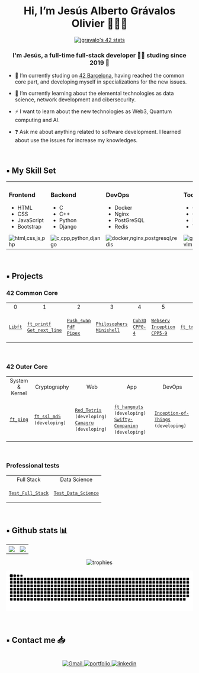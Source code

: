 


<h1 align="center"> Hi, I’m Jesús Alberto Grávalos Olivier 🙋🏻‍♂️ </h1>


<div align="center">
  
[![jgravalo's 42 stats](https://badge.mediaplus.ma/binary/jgravalo?1337Badge=off&UM6P=off)](https://github.com/jgravalo/42Cursus)

</div>


### <div align="center">I'm Jesús, a full-time full-stack developer 👨‍💻 studing since 2019 🚀</div>  
  

- 🔭 I’m currently studing on [42 Barcelona](https://www.42barcelona.com/es/), having reached the common core part, and developing myself in specializations for the new issues.


- 🌱 I’m currently learning about the elemental technologies as data science, network development and cibersecurity.
  

- ⚡ I want to learn about the new technologies as Web3, Quantum computing and AI.


- ❓ Ask me about anything related to software development. I learned about use the issues for increase my knowledges.
<br>

## ▪️ My Skill Set
<table align="center"><tr><td valign="top" width="25%">

### Frontend
- HTML
- CSS
- JavaScript
- Bootstrap
<img alt="html,css,js,php" src="https://skillicons.dev/icons?i=html,css,js,bootstrap"/>

</td><td valign="top" width="25%">

### Backend
- C
- C++
- Python
- Django
<img alt="c,cpp,python,django" src="https://skillicons.dev/icons?i=c,cpp,python,django"/>

</td><td valign="top" width="25%">

### DevOps
- Docker
- Nginx
- PostGreSQL
- Redis
<img alt="docker,nginx,postgresql,redis" src="https://skillicons.dev/icons?i=docker,nginx,postgresql,redis"/>

</td><td valign="top" width="25%">

### Tools
- Git
- Github
- Bash
- Vim
<img alt="git,github,bash,vim" src="https://skillicons.dev/icons?i=git,github,bash,vim"/>

</td></tr></table>
<br>

## ▪️ Projects
### 42 Common Core
<div align="center">
<table>
  <tr>
    <td align="center"> 0 </td>
    <td align="center"> 1 </td>
    <td align="center"> 2 </td>
    <td align="center"> 3 </td>
    <td align="center"> 4 </td>
    <td align="center"> 5 </td>
    <td align="center"> 6 </td>
  </tr>
  <tr>
    <td align="center">

[`Libft`](https://github.com/jgravalo/Libft)
    </td>
    <td align="left">

  [`ft_printf`](https://github.com/jgravalo/ft_printf)<br>
  [`Get_next_line`](https://github.com/jgravalo/Get_next_line)
    </td>
    <td align="left">

[`Push_swap`](https://github.com/jgravalo/Push_swap)<br>
[`FdF`](https://github.com/jgravalo/FdF)<br>
[`Pipex`](https://github.com/jgravalo/Pipex)
    </td>
    <td align="left">

[`Philosophers`](https://github.com/jgravalo/Philosophers)<br>
[`Minishell`](https://github.com/jgravalo/Minishell)
    </td>
    <td align="left">

[`Cub3D`](https://github.com/jgravalo/Cub3D)<br>
[`CPP0-4`](https://github.com/jgravalo/CPP0-4)
    </td>
    <td align="left">

[`Webserv`](https://github.com/jgravalo/Webserv)<br>
[`Inception`](https://github.com/jgravalo/Inception)<br>
[`CPP5-9`](https://github.com/jgravalo/CPP5-9)
    </td>
    <td align="left">

[`ft_transcendence`](https://github.com/jgravalo/ft_transcendence)<br>
    </td>
  </tr>
</table>
</div>
<br>

### 42 Outer Core
<div align="center">
<table>
  <tr>
    <td align="center"> System & Kernel </td>
    <td align="center"> Cryptography </td>
    <td align="center"> Web </td>
    <td align="center"> App </td>
    <td align="center"> DevOps </td>
  </tr>
  <tr>
    <td align="center">
      
[`ft_ping`](https://github.com/jgravalo/ft_ping)
    </td>
    <td align="left">
    
[`ft_ssl_md5`](https://github.com/jgravalo/ft_ssl_md5) `(developing)`
    </td>
    <td align="left">

[`Red_Tetris`](https://github.com/jgravalo/Red_Tetris) `(developing)`<br>
[`Camagru`](https://github.com/jgravalo/Camagru) `(developing)`
    </td>
    <td align="left">

[`ft_hangouts`](https://github.com/jgravalo/ft_hangouts) `(developing)`<br>
[`Swifty-Companion`](https://github.com/jgravalo/Swifty-Companion) `(developing)`
    </td>
    <td align="left">
    
[`Inception-of-Things`](https://github.com/jgravalo/Inception-of-Things) `(developing)`
    </td>
  </tr>
</table>
</div>
<br>

### Professional tests
<div align="center">
<table>
  <tr>
    <td align="center"> Full Stack </td>
    <td align="center"> Data Science </td>
  </tr>
  <tr>
    <td align="center">
      
[`Test_Full_Stack`](https://github.com/jgravalo/Test_Full_Stack)
    </td>
    <td align="left">
    
[`Test_Data_Science`](https://github.com/jgravalo/Test_Data_Science)
    </td>
  </tr>
</table>
</div>
<br>


## ▪️ Github stats 📊
<table align="center"><tr><td align="center" valign="center" width="50%">

<div align="center"><img src="https://github-readme-stats.vercel.app/api?username=jgravalo&show_icons=true&count_private=true&hide_border=true" align="center" style="width: 100%" /></div>

</td><td valign="top" width="50%">

<div align="center"><img src="https://github-readme-stats.vercel.app/api/top-langs/?username=jgravalo&hide_border=true&layout=donut" align="center" style="width: 100%" /></div>

</td></tr></table>

<div align="center">
  <img src="https://github-profile-trophy.vercel.app/?username=jgravalo&row=1" alt="trophies" style="width:75%">
</div>

<p align="center">
  <a href="https://github.com/jgravalo">
    <img src="https://raw.githubusercontent.com/Platane/snk/output/github-contribution-grid-snake.svg">
  </a>
</p>
<br>

## ▪️ Contact me 📥
<br/>
<div align="center">
<a href='mailto:jgravalo@student.42barcelona.com' target="_blank">
<img src=https://img.shields.io/badge/Gmail-100000?&style=for-the-badge&logo=Gmail&logoColor=white&labelColor=EA4335&color=EA4335 alt=Gmail style="margin-bottom: 5px;" />
</a>
<a href="https://jgravalo.github.io" target="_blank">
<img src=https://img.shields.io/badge/github-%2324292e.svg?&style=for-the-badge&logo=github&logoColor=white alt=portfolio style="margin-bottom: 5px;" />
</a>
<a href="https://linkedin.com/in/jgravalo" target="_blank">
<img src=https://img.shields.io/badge/linkedin-%231E77B5.svg?&style=for-the-badge&logo=linkedin&logoColor=white alt=linkedin style="margin-bottom: 5px;" />
</a>
</div>
<br/>
<br/>
<br/>
<br/>
